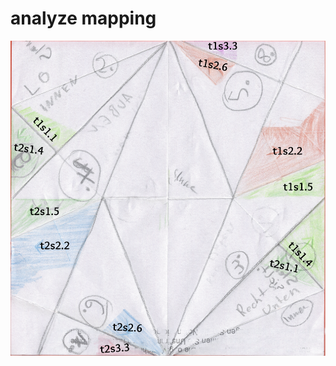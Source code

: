 <!--lint disable list-item-indent-->
<!--lint disable list-item-bullet-indent-->

# analyze mapping

![scanned reverse engineered mapping](images/analyse/tip1_sheet1.png)
